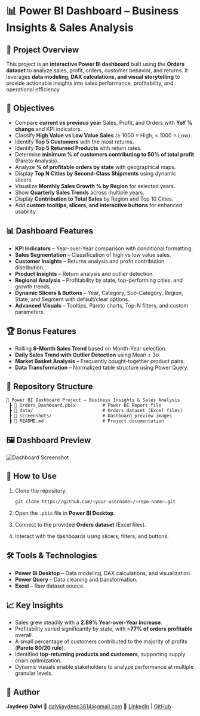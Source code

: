 # 📊 Power BI Dashboard – Business Insights & Sales Analysis

## 📌 Project Overview

This project is an **interactive Power BI dashboard** built using the **Orders dataset** to analyze sales, profit, orders, customer behavior, and returns.
It leverages **data modeling, DAX calculations, and visual storytelling** to provide actionable insights into sales performance, profitability, and operational efficiency.

## 🎯 Objectives

* Compare **current vs previous year** Sales, Profit, and Orders with **YoY % change** and KPI indicators.
* Classify **High Value vs Low Value Sales** (≥ 1000 = High, < 1000 = Low).
* Identify **Top 5 Customers** with the most returns.
* Identify **Top 5 Returned Products** with return rates.
* Determine **minimum % of customers contributing to 50% of total profit** (Pareto Analysis).
* Analyze **% of profitable orders by state** with geographical maps.
* Display **Top N Cities by Second-Class Shipments** using dynamic slicers.
* Visualize **Monthly Sales Growth % by Region** for selected years.
* Show **Quarterly Sales Trends** across multiple years.
* Display **Contribution to Total Sales** by Region and Top 10 Cities.
* Add **custom tooltips, slicers, and interactive buttons** for enhanced usability.

## 📊 Dashboard Features

* **KPI Indicators** – Year-over-Year comparison with conditional formatting.
* **Sales Segmentation** – Classification of high vs low value sales.
* **Customer Insights** – Returns analysis and profit contribution distribution.
* **Product Insights** – Return analysis and outlier detection.
* **Regional Analysis** – Profitability by state, top-performing cities, and growth trends.
* **Dynamic Slicers & Buttons** – Year, Category, Sub-Category, Region, State, and Segment with default/clear options.
* **Advanced Visuals** – Tooltips, Pareto charts, Top-N filters, and custom parameters.

## 🏆 Bonus Features

* Rolling **6-Month Sales Trend** based on Month-Year selection.
* **Daily Sales Trend with Outlier Detection** using Mean ± 3σ.
* **Market Basket Analysis** – Frequently bought-together product pairs.
* **Data Transformation** – Normalized table structure using Power Query.

## 💾 Repository Structure

```
📁 Power BI Dashboard Project – Business Insights & Sales Analysis
 ┣ 📄 Orders_Dashboard.pbix          # Power BI Report file
 ┣ 📂 data/                          # Orders dataset (Excel files)
 ┣ 📂 screenshots/                   # Dashboard preview images
 ┣ 📄 README.md                      # Project documentation
```

## 🖼️ Dashboard Preview

![Dashboard Screenshot](screenshots/dashboard)

## 🚀 How to Use

1. Clone the repository:

   ```bash
   git clone https://github.com/<your-username>/<repo-name>.git
   ```
2. Open the `.pbix` file in **Power BI Desktop**.
3. Connect to the provided **Orders dataset** (Excel files).
4. Interact with the dashboards using slicers, filters, and buttons.

## 🛠️ Tools & Technologies

* **Power BI Desktop** – Data modeling, DAX calculations, and visualization.
* **Power Query** – Data cleaning and transformation.
* **Excel** – Raw dataset source.

## 📈 Key Insights

* Sales grew steadily with a **2.89% Year-over-Year increase**.
* Profitability varied significantly by state, with **\~77% of orders profitable** overall.
* A small percentage of customers contributed to the majority of profits (**Pareto 80/20 rule**).
* Identified **top-returning products and customers**, supporting supply chain optimization.
* Dynamic visuals enable stakeholders to analyze performance at multiple granular levels.

## 👤 Author

**Jaydeep Dalvi**
📧 [dalvijaydeep3814@gmail.com](mailto:dalvijaydeep3814@gmail.com)
🔗 [LinkedIn](https://www.linkedin.com/in/jaydeep-d-dalvi/) | [GitHub](https://github.com/dalvijaydeep3814)
